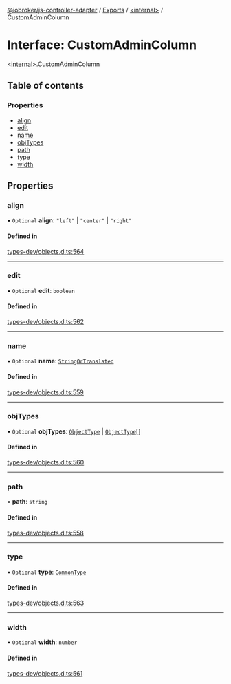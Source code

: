 [@iobroker/js-controller-adapter](../README.md) / [Exports](../modules.md) / [\<internal\>](../modules/internal_.md) / CustomAdminColumn

# Interface: CustomAdminColumn

[\<internal\>](../modules/internal_.md).CustomAdminColumn

## Table of contents

### Properties

- [align](internal_.CustomAdminColumn.md#align)
- [edit](internal_.CustomAdminColumn.md#edit)
- [name](internal_.CustomAdminColumn.md#name)
- [objTypes](internal_.CustomAdminColumn.md#objtypes)
- [path](internal_.CustomAdminColumn.md#path)
- [type](internal_.CustomAdminColumn.md#type)
- [width](internal_.CustomAdminColumn.md#width)

## Properties

### align

• `Optional` **align**: ``"left"`` \| ``"center"`` \| ``"right"``

#### Defined in

[types-dev/objects.d.ts:564](https://github.com/ioBroker/ioBroker.js-controller/blob/72e34be5c/packages/types-dev/objects.d.ts#L564)

___

### edit

• `Optional` **edit**: `boolean`

#### Defined in

[types-dev/objects.d.ts:562](https://github.com/ioBroker/ioBroker.js-controller/blob/72e34be5c/packages/types-dev/objects.d.ts#L562)

___

### name

• `Optional` **name**: [`StringOrTranslated`](../modules/internal_.md#stringortranslated)

#### Defined in

[types-dev/objects.d.ts:559](https://github.com/ioBroker/ioBroker.js-controller/blob/72e34be5c/packages/types-dev/objects.d.ts#L559)

___

### objTypes

• `Optional` **objTypes**: [`ObjectType`](../modules/internal_.md#objecttype) \| [`ObjectType`](../modules/internal_.md#objecttype)[]

#### Defined in

[types-dev/objects.d.ts:560](https://github.com/ioBroker/ioBroker.js-controller/blob/72e34be5c/packages/types-dev/objects.d.ts#L560)

___

### path

• **path**: `string`

#### Defined in

[types-dev/objects.d.ts:558](https://github.com/ioBroker/ioBroker.js-controller/blob/72e34be5c/packages/types-dev/objects.d.ts#L558)

___

### type

• `Optional` **type**: [`CommonType`](../modules/internal_.md#commontype)

#### Defined in

[types-dev/objects.d.ts:563](https://github.com/ioBroker/ioBroker.js-controller/blob/72e34be5c/packages/types-dev/objects.d.ts#L563)

___

### width

• `Optional` **width**: `number`

#### Defined in

[types-dev/objects.d.ts:561](https://github.com/ioBroker/ioBroker.js-controller/blob/72e34be5c/packages/types-dev/objects.d.ts#L561)

